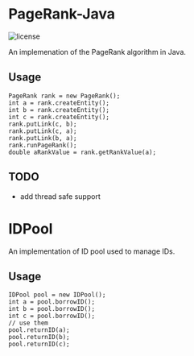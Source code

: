 # PageRank-Java

![license](https://img.shields.io/badge/license-MIT-brightgreen.svg)

An implemenation of the PageRank algorithm in Java.

## Usage


    PageRank rank = new PageRank();
    int a = rank.createEntity();
    int b = rank.createEntity();
    int c = rank.createEntity();
    rank.putLink(c, b);
    rank.putLink(c, a);
    rank.putLink(b, a);
    rank.runPageRank();
    double aRankValue = rank.getRankValue(a);

## TODO

* add thread safe support

# IDPool

An implementation of ID pool used to manage IDs.

## Usage

    IDPool pool = new IDPool();
    int a = pool.borrowID();
    int b = pool.borrowID();
    int c = pool.borrowID();
    // use them
    pool.returnID(a);
    pool.returnID(b);
    pool.returnID(c);

